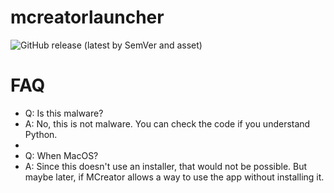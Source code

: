 # mcreatorlauncher

<img alt="GitHub release (latest by SemVer and asset)" src="https://img.shields.io/github/downloads/wldkwl/mcreatorlauncher/latest/mcreatorinstaller.exe?style=for-the-badge&logo=windows&label=Total%20downloads">


# FAQ
- Q: Is this malware?
- A: No, this is not malware. You can check the code if you understand Python.
-
- Q: When MacOS?
- A: Since this doesn't use an installer, that would not be possible. But maybe later, if MCreator allows a way to use the app without installing it.
